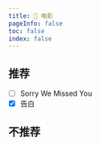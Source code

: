 ```yaml
---
title: 🎥 电影
pageInfo: false
toc: false
index: false
---
```


## 推荐

- [ ] Sorry We Missed You
- [x] 告白

## 不推荐


